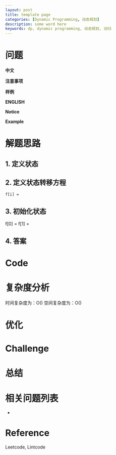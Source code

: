 ```yaml
---
layout: post
title: template page
categories: [Dynamic Programming, 动态规划]
description: some word here
keywords: dp, dynamic programming, 动态规划, 动归
---
```


# 问题 
**中文**

**注意事项**

**样例**

**ENGLISH**

**Notice**

**Example**




# 解题思路

## 1. 定义状态


## 2. 定义状态转移方程
```
f[i] = 
```


## 3. 初始化状态
f[0] = 
f[1] = 

## 4. 答案

# Code

# 复杂度分析
时间复杂度为：O()
空间复杂度为：O()

# 优化



# Challenge 


# 总结


# 相关问题列表 
* 

# Reference 
Leetcode, Lintcode


